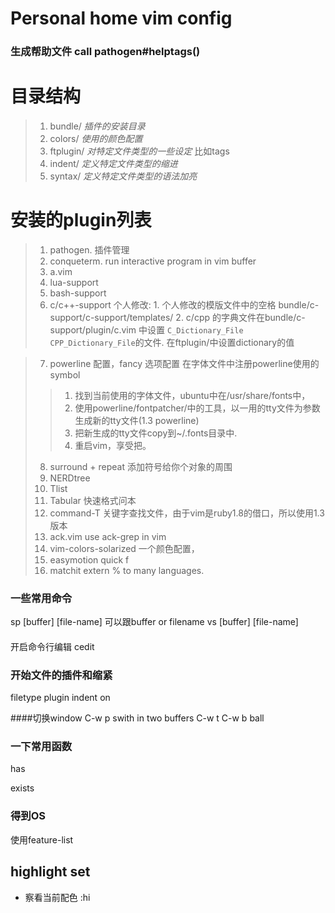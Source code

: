 # Personal home vim config

### 生成帮助文件 call pathogen#helptags()

# 目录结构
> 1. bundle/ _插件的安装目录_
> 2. colors/ _使用的颜色配置_
> 3. ftplugin/ _对特定文件类型的一些设定_ 比如tags
> 4. indent/ _定义特定文件类型的缩进_
> 5. syntax/ _定义特定文件类型的语法加亮_

# 安装的plugin列表
> 1. pathogen. 插件管理
> 2. conqueterm. run interactive program in vim buffer
> 3. a.vim
> 4. lua-support
> 5. bash-support
> 6. c/c++-support
    个人修改:
    1. 个人修改的模版文件中的空格 bundle/c-support/c-support/templates/
    2. c/cpp 的字典文件在bundle/c-support/plugin/c.vim 中设置 `C_Dictionary_File CPP_Dictionary_File`的文件. 在ftplugin/中设置dictionary的值 

         
> 7. powerline
  配置，fancy 选项配置 在字体文件中注册powerline使用的symbol
>>  1. 找到当前使用的字体文件，ubuntu中在/usr/share/fonts中，
>>  2. 使用powerline/fontpatcher/中的工具，以一用的tty文件为参数
    生成新的tty文件(1.3 powerline)
>>  3. 把新生成的tty文件copy到~/.fonts目录中.
>>  4. 重启vim，享受把。
>
> 8. surround + repeat 添加符号给你个对象的周围
> 9. NERDtree
> 10. Tlist
> 11. Tabular 快速格式问本
> 12. command-T 关键字查找文件，由于vim是ruby1.8的借口，所以使用1.3版本
> 13. ack.vim use ack-grep in vim
> 14. vim-colors-solarized 一个颜色配置，
> 15. easymotion quick f
> 16. matchit extern % to many languages. 


### 一些常用命令
sp [buffer] [file-name] 可以跟buffer or filename
vs [buffer] [file-name]

#### 
开启命令行编辑
cedit

### 开始文件的插件和缩紧
filetype plugin indent on

####切换window
C-w p swith in two buffers
C-w t
C-w b
ball

### 一下常用函数
has

exists

### 得到OS
使用feature-list

## highlight set
+   察看当前配色 :hi
